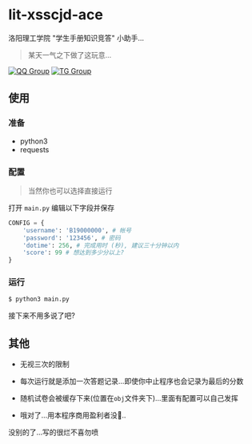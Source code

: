 # lit-xsscjd-ace

洛阳理工学院 "学生手册知识竞答" 小助手...

> 某天一气之下做了这玩意...

[![QQ Group](https://img.shields.io/badge/QQ%20Group-647027400-red.svg)](https://jq.qq.com/?_wv=1027&k=lz0XyN86)
[![TG Group](https://img.shields.io/badge/TG%20Group-lit_edu-blue.svg)](https://t.me/lit_edu)


## 使用

### 准备

- python3
- requests

### 配置

> 当然你也可以选择直接运行

打开 `main.py` 编辑以下字段并保存
```python
CONFIG = {
    'username': 'B19000000', # 帐号
    'password': '123456', # 密码
    'dotime': 256, # 完成用时 (秒), 建议三十分钟以内
    'score': 99 # 想达到多少分以上?
}
```

### 运行

```bash
$ python3 main.py
```

接下来不用多说了吧?

## 其他

- 无视三次的限制

- 每次运行就是添加一次答题记录...即使你中止程序也会记录为最后的分数

- 随机试卷会被缓存下来(位置在`obj`文件夹下)...里面有配置可以自己发挥

- 哦对了...用本程序商用盈利者没🐎..

没别的了...写的很烂不喜勿喷
